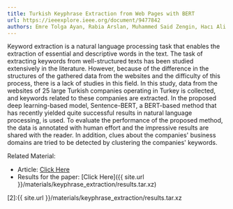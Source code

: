 ```yaml
---
title: Turkish Keyphrase Extraction from Web Pages with BERT
url: https://ieeexplore.ieee.org/document/9477842
authors: Emre Tolga Ayan, Rabia Arslan, Muhammed Said Zengin, Hacı Ali Duru, Sedat Salman ve Batuhan Bardak
---
```

 
Keyword extraction is a natural language processing task that enables the extraction of essential and descriptive words in the text. The task of extracting keywords from well-structured texts has been studied extensively in the literature. However, because of the difference in the structures of the gathered data from the websites and the difficulty of this process, there is a lack of studies in this field. In this study, data from the websites of 25 large Turkish companies operating in Turkey is collected, and keywords related to these companies are extracted. In the proposed deep learning-based model, Sentence-BERT, a BERT-based method that has recently yielded quite successful results in natural language processing, is used.   To evaluate the performance of the proposed method, the data is annotated with human effort and the impressive results are shared with the reader. In addition, clues about the companies' business domains are tried to be detected by clustering the companies' keywords.

Related Material:

- Article: [Click Here](https://ieeexplore.ieee.org/document/9477842)
- Results for the paper: [Click Here]({{ site.url }}/materials/keyphrase_extraction/results.tar.xz)

[1]:https://ieeexplore.ieee.org/document/9477842

[2]:{{ site.url }}/materials/keyphrase_extraction/results.tar.xz
